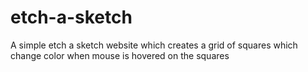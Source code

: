 # etch-a-sketch

A simple etch a sketch website which creates a grid of squares which change color when mouse is hovered on the squares
